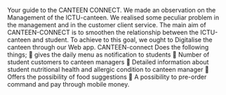 Your guide to the CANTEEN CONNECT.
           We made an observation on the Management of the ICTU-canteen. We realised some peculiar problem in the management and in the customer client service. The main aim of CANTEEN-CONNECT is to smoothen the relationship between the ICTU-canteen and student. To achieve to this goal, we ought to Digitalise the canteen through our Web app.
CANTEEN-connect Does the following things;
	gives the daily menu as notification to students
	Number of student customers to canteen managers
	 Detailed information about student nutritional health and allergic condition to canteen manager
	Offers the possibility of food suggestions
	A possibility to pre-order command and pay through mobile money.
